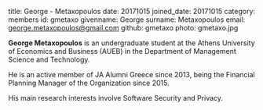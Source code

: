 title: George - Metaxopoulos
date: 20171015 
joined_date: 20171015 
category: members 
id: gmetaxo 
givenname: George 
surname: Metaxopoulos 
email: george.metaxopoulos@gmail.com 
github: gmetaxo
photo: gmetaxo.jpg

**George Metaxopoulos** is an undergraduate student at the Athens University of Economics and Business (AUEB) in the Department of Management Science and Technology. 

He is an active member of JA Alumni Greece since 2013, being the Financial Planning Manager of the Organization since 2015.

His main research interests involve Software Security and Privacy.